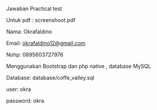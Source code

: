 Jawaban Practical test

Untuk pdf : screenshoot.pdf

Nama: Okrafaldino

Email: okrafaldino12@gmail.com

Nohp: 0895603727976


Menggunakan Bootstrap dan php native , database MySQL


Database: database/coffe_valley.sql


user: okra

password: okra

